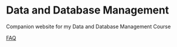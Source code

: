 # Data and Database Management

Companion website for my Data and Database Management Course

[FAQ](FAQ.md)
